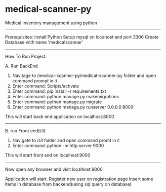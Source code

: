 # medical-scanner-py
Medical inventory management using python

---------------------

Prerequisites:
Install Python
Setup mysql on locahost and port 3306
Create Database with name 'medicalscannar'

---------------------

How To Run Project:

A. Run BackEnd
1. Navitage to /medical-scanner-py/medical-scanner-py folder and open command prompt in it
2. Enter command: Scripts/activate
3. Enter command: pip install -r requirements.txt
4. Enter command: python manage.py makemigrations 
5. Enter command: python manage.py migrate
6. Enter command: python manage.py runserver 0.0.0.0:8000

This will start back end application on localhost:8000

---------------------

B. run Front end(UI)
1. Navigate to /UI folder and open command promt in it
2. Enter command: python -m http.server 9000

This will start front end on localhost:9000


---------------------

Now open any browser and visit localhost:9000

Application will start.
Register new user on registration page
Insert some items in database from backend(using sql query on database)
